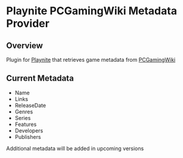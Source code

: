 # Playnite PCGamingWiki Metadata Provider

## Overview

Plugin for [Playnite](https://playnite.link) that retrieves game metadata from [PCGamingWiki](https://www.pcgamingwiki.com/wiki/Home)

## Current Metadata

* Name
* Links
* ReleaseDate
* Genres
* Series
* Features
* Developers
* Publishers

Additional metadata will be added in upcoming versions